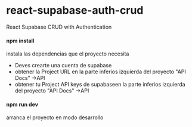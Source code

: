 # react-supabase-auth-crud
React Supabase CRUD with Authentication

#### npm install 
instala las dependencias que el proyecto necesita
- Deves crearte una cuenta de supabase
- obtener la Project URL en la parte inferios izquierda del proyecto "API Docs" ->API
- obtener tu Project API keys de supabaseen la parte inferios izquierda del proyecto "API Docs" ->API

#### npm run dev
 arranca el proyecto en modo desarrollo
